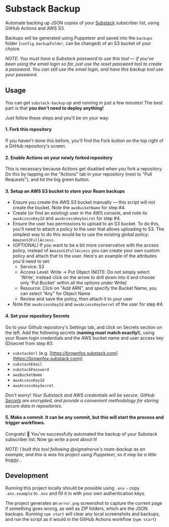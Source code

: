 # Substack Backup

Automate backing up JSON copies of your [Substack](https://substack.com) subscriber list, using GitHub Actions and AWS S3.

Backups will be generated using Puppeteer and saved into the `backups` folder (`config.backupFolder`, can be changed) of an S3 bucket of your choice.

_NOTE: You must have a Substack password to use this tool –– if you've been using the email login so far, just use the reset password tool to create a password. You can still use the email login, and have this backup tool use your password._

## Usage

You can get `substack-backup` up and running in just a few minutes! The best part is that **you don't need to deploy anything!** 

Just follow these steps and you'll be on your way:

#### 1. Fork this repository

If you haven't done this before, you'll find the Fork button on the top right of a GitHub repository's screen.

#### 2. Enable Actions on your newly forked repository

This is necessary because Actions get disabled when you fork a repository. Do this by tapping on the "Actions" tab in your repository (next to "Pull Requests"), and hit the big green button.

#### 3. Setup an AWS S3 bucket to store your Roam backups

- Ensure you create the AWS S3 bucket manually –– this script will not create the bucket. Note the `awsBucketName` for step #4.
- Create (or find an existing) user in the AWS console, and note its `awsAccessKeyId` and `awsAccessKeySecret` for step #4.
- Ensure the user has permissions to upload to an S3 bucket. To do this, you'll need to attach a policy to the user that allows uploading to S3. The simplest way to do this would be to use the existing global policy: `AmazonS3FullAccess`.
- _(OPTIONAL)_ If you want to be a bit more conservative with the access policy, instead of `AmazonS3FullAccess` you can create your own custom policy and attach that to the user. Here's an example of the attributes you'd need to set:
  - Service: S3
  - Access Level: Write -> Put Object (NOTE: Do not simply select 'Write', instead click on the arrow to drill down into it and choose only 'Put Bucket' within all the options under Write)
  - Resource: Click on "Add ARN", and specify the Bucket Name, you can select "Any" for Object Name
  - Review and save the policy, then attach it to your user
- Note the `awsAccessKeyId` and `awsAccessKeySecret` of the user for step #4.

#### 4. Set your repository Secrets

Go to your Github repository's Settings tab, and click on Secrets section on the left. Add the following secrets (**naming must match exactly!**), using your Roam login credentials and the AWS bucket name and user access key ID/secret from step #3:

- `substackUrl` (e.g. [https://brownfox.substack.com](https://brownfox.substack.com))
- `substackEmail`
- `substackPassword`
- `awsBucketName`
- `awsAccessKeyId`
- `awsAccessKeySecret`

_Don't worry! Your Substack and AWS credentials will be secure. GitHub [Secrets](https://help.github.com/en/actions/configuring-and-managing-workflows/creating-and-storing-encrypted-secrets) are encrypted, and provide a convenient methodology for storing secure data in repositories._

#### 5. Make a commit. It can be any commit, but this will start the process and trigger workflows.

Congrats! 🎉 You've successfully automated the backup of your Substack subscriber list. Now go write a post about it!

_NOTE: I built this tool following @signalnerve's roam-backup as an example, and this is was his project using Puppeteer, so it may be a little buggy..._

## Development

Running this project locally should be possible using `.env` - copy `.env.example` to `.env` and fill it in with your own authentication keys. 

The project generates an `error.png` screenshot to capture the current page if something goes wrong, as well as ZIP folders, which are the JSON backups. Running `npm start` will clear any local screenshots and backups, and run the script as it would in the GitHub Actions workflow (`npm start`)
